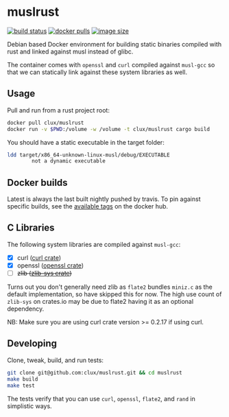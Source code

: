 # muslrust
[![build status](https://secure.travis-ci.org/clux/muslrust.svg)](http://travis-ci.org/clux/muslrust)
[![docker pulls](https://img.shields.io/docker/pulls/clux/muslrust.svg)](
https://hub.docker.com/r/clux/muslrust/)
[![image size](https://img.shields.io/imagelayers/image-size/clux/muslrust/latest.svg)](https://imagelayers.io/?images=clux%2Fmuslrust:latest)

Debian based Docker environment for building static binaries compiled with rust and linked against musl instead of glibc.

The container comes with `openssl` and `curl` compiled against `musl-gcc` so that we can statically link against these system libraries as well.

## Usage
Pull and run from a rust project root:

```sh
docker pull clux/muslrust
docker run -v $PWD:/volume -w /volume -t clux/muslrust cargo build
```

You should have a static executable in the target folder:

```sh
ldd target/x86_64-unknown-linux-musl/debug/EXECUTABLE
        not a dynamic executable
```

## Docker builds
Latest is always the last built nightly pushed by travis. To pin against specific builds, see the [available tags](https://hub.docker.com/r/clux/muslrust/tags/) on the docker hub.

## C Libraries
The following system libraries are compiled against `musl-gcc`:

- [x] curl ([curl crate](https://github.com/carllerche/curl-rust))
- [x] openssl ([openssl crate](https://github.com/sfackler/rust-openssl))
- [ ] ~~zlib ([zlib-sys crate](https://github.com/alexcrichton/libz-sys))~~

Turns out you don't generally need zlib as `flate2` bundles `miniz.c` as the default implementation, so have skipped this for now. The high use count of `zlib-sys` on crates.io may be due to flate2 having it as an optional dependency.

NB: Make sure you are using curl crate version >= 0.2.17 if using curl.

## Developing
Clone, tweak, build, and run tests:

```sh
git clone git@github.com:clux/muslrust.git && cd muslrust
make build
make test
```

The tests verify that you can use `curl`, `openssl`, `flate2`, and `rand` in simplistic ways.
